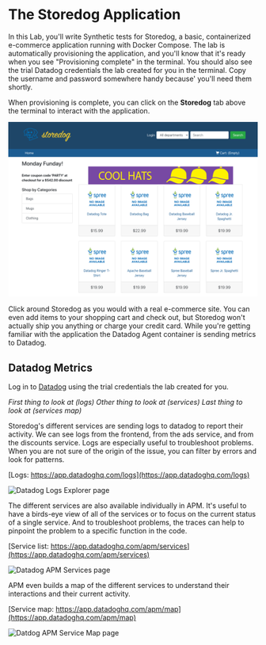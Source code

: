 # The Storedog Application
In this Lab, you'll write Synthetic tests for Storedog, a basic, containerized e-commerce application running with Docker Compose. The lab is automatically provisioning the application, and you'll know that it's ready when you see "Provisioning complete" in the terminal. You should also see the trial Datadog credentials the lab created for you in the terminal. Copy the username and password somewhere handy because' you'll need them shortly.

When provisioning is complete, you can click on the **Storedog** tab above the terminal to interact with the application. 

![The StoreDog ecommerce application home page](assets/storedog.png)

Click around Storedog as you would with a real e-commerce site. You can even add items to your shopping cart and check out, but Storedog won't actually ship you anything or charge your credit card. While you're getting familiar with the application the Datadog Agent container is sending metrics to Datadog.

## Datadog Metrics

Log in to [Datadog](https://app.datadoghq.com) using the trial credentials the lab created for you. 

*First thing to look at (logs)*
*Other thing to  look at (services)*
*Last thing to  look at (services map)*

Storedog's different services are sending logs to datadog to report their activity.
We can see logs from the frontend, from the ads service, and from the discounts service.
Logs are especially useful to troubleshoot problems. When you are not sure of the origin of the issue, you can filter by errors and look for patterns.

[Logs: https://app.datadoghq.com/logs](https://app.datadoghq.com/logs)

![Datadog Logs Explorer page](assets/logs.png)

The different services are also available individually in APM.
It's useful to have a birds-eye view of all of the services or to focus on the current status of a single service.
And to troubleshoot problems, the traces can help to pinpoint the problem to a specific function in the code.

[Service list: https://app.datadoghq.com/apm/services](https://app.datadoghq.com/apm/services)

![Datadog APM Services page](assets/apm.png)

APM even builds a map of the different services to understand their interactions and their current activity.

[Service map: https://app.datadoghq.com/apm/map](https://app.datadoghq.com/apm/map)

![Datdog APM Service Map page](assets/service-map.png)
